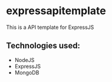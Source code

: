# expressapitemplate

This is a API template for ExpressJS

## Technologies used:

- NodeJS
- ExpressJS
- MongoDB
